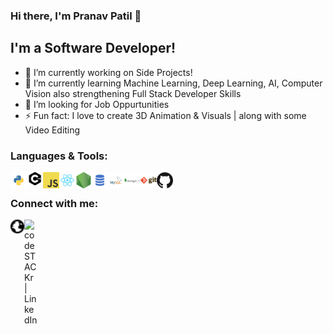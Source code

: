 ### Hi there, I'm Pranav Patil 👋

## I'm a Software Developer!
- 🔭 I’m currently working on Side Projects!
- 🌱 I’m currently learning Machine Learning, Deep Learning, AI, Computer Vision also strengthening Full Stack Developer Skills 
- 👯 I’m looking for Job Oppurtunities
- ⚡ Fun fact: I love to create 3D Animation & Visuals | along with some Video Editing


### Languages & Tools:
[<img align="left" alt="Python" width="26px" src="https://github.com/PranavPatil7/miscellaneous/blob/master/python.png" />][channel]
[<img align="left" alt="Python" width="26px" src="https://github.com/PranavPatil7/miscellaneous/blob/master/csharp.PNG" />][channel]
[<img align="left" alt="JavaScript" width="26px" src="https://raw.githubusercontent.com/github/explore/80688e429a7d4ef2fca1e82350fe8e3517d3494d/topics/javascript/javascript.png" />][channel]
[<img align="left" alt="React" width="26px" src="https://raw.githubusercontent.com/github/explore/80688e429a7d4ef2fca1e82350fe8e3517d3494d/topics/react/react.png" />][channel]
[<img align="left" alt="Node.js" width="26px" src="https://raw.githubusercontent.com/github/explore/80688e429a7d4ef2fca1e82350fe8e3517d3494d/topics/nodejs/nodejs.png" />][channel]
[<img align="left" alt="SQL" width="26px" src="https://raw.githubusercontent.com/github/explore/80688e429a7d4ef2fca1e82350fe8e3517d3494d/topics/sql/sql.png" />][channel]
[<img align="left" alt="MySQL" width="26px" src="https://raw.githubusercontent.com/github/explore/80688e429a7d4ef2fca1e82350fe8e3517d3494d/topics/mysql/mysql.png" />][channel]
[<img align="left" alt="MongoDB" width="26px" src="https://raw.githubusercontent.com/github/explore/80688e429a7d4ef2fca1e82350fe8e3517d3494d/topics/mongodb/mongodb.png" />][channel]
[<img align="left" alt="Git" width="26px" src="https://raw.githubusercontent.com/github/explore/80688e429a7d4ef2fca1e82350fe8e3517d3494d/topics/git/git.png" />][channel]
[<img align="left" alt="GitHub" width="26px" src="https://raw.githubusercontent.com/github/explore/78df643247d429f6cc873026c0622819ad797942/topics/github/github.png" />][channel]

<br />

### Connect with me:

[<img align="left" alt="https://medium.com/%40pranavpatil07" width="22px" src="https://raw.githubusercontent.com/iconic/open-iconic/master/svg/globe.svg" />][website]
[<img align="left" alt="codeSTACKr | LinkedIn" width="22px" src="https://cdn.jsdelivr.net/npm/simple-icons@v3/icons/linkedin.svg" />][linkedin]

<br />


[website]: https://medium.com/%40pranavpatil07
[linkedin]: https://www.linkedin.com/in/pranavpatil07

[channel]: https://www.youtube.com/playlist?list=PLkwxH9e_vrAK4TdffpxKY3QGyHCpxFcQ0
